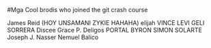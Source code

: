 #Mga Cool brodis who joined the git crash course


James Reid (HOY UNSAMANI ZYKIE HAHAHA)
elijah
VINCE LEVI GELI SORRERA
Discee Grace P. Deligos
PORTAL
BYRON SIMON SOLARTE
Joseph J. Nasser
Nemuel Balico

